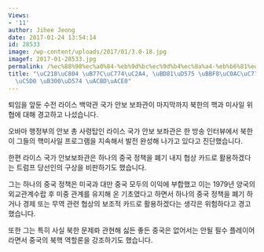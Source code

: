 ```yaml
---
Views:
- '11'
author: Jihee Jeong
date: 2017-01-24 13:54:14
id: 28533
image: /wp-content/uploads/2017/01/3.0-18.jpg
imagef: 2017-01-28533.jpg
permalink: /%ec%88%98%ec%a0%84-%eb%9d%bc%ec%9d%b4%ec%8a%a4-%eb%b6%81%ed%95%b5-%eb%af%b8%ec%82%ac%ec%9d%bc-%ec%9c%84%ed%98%91%ec%97%90-%eb%8c%80%ed%95%b4-%ea%b2%bd%ea%b3%a0/
title: "\uC218\uC804 \uB77C\uC774\uC2A4, \uBD81\uD575 \uBBF8\uC0AC\uC77C \uC704\uD611\
  \uC5D0 \uB300\uD574 \uACBD\uACE0"
---
```


퇴임을 앞둔 수전 라이스 백악관 국가 안보 보좌관이 마지막까지 북한의 핵과 미사일 위협에 대해 경고하고 나섰습니다.

오바마 행정부의 안보 총 사령탑인 라이스 국가 안보 보좌관은 한 방송 인터뷰에서 북한이 그들의 핵미사일 프로그램을 지속해서 발전 완성해 나가고 있다고 진단했습니다.

한편 라이스 국가 안보보좌관은 하나의 중국 정책을 폐기 내지 협상 카드로 활용하겠다는 트럼프 당선인의 구상을 비판하기도 했습니다.

그는 하나의 중국 정책은 미국과 대만 중국 모두의 이익에 부합했고 이는 1979년 양국의 외교관계수랍 후 미중 관계를 유지해 온 기초였다고 하면서 하나의 중국 정책을 폐기 하거나 경제 또는 무역 관련 협상의 보조적 카드로 활용하겠다는 생각은 위험하다고 경고했습니다.

또한 그는 특히 사실 북한 문제롸 관현해 싫든 좋든 중국은 없어서는 안될 필수 플레이어라면서 중국의 북핵 역할론을 강조하기도 했습니다.

&nbsp;